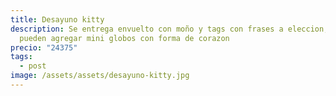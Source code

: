 ```yaml
---
title: Desayuno kitty
description: Se entrega envuelto con moño y tags con frases a eleccion, se
  pueden agregar mini globos con forma de corazon
precio: "24375"
tags:
  - post
image: /assets/assets/desayuno-kitty.jpg
---
```

